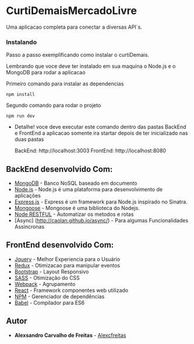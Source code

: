 # CurtiDemaisMercadoLivre
Uma aplicacao completa para conectar a diversas API`s.


### Instalando

Passo a passo exemplificando como instalar o curtiDemais.

Lembrando que voce deve ter instalado em sua maquina o Node.js e o MongoDB para rodar a aplicacao

Primeiro comando para instalar as dependencias

```
npm install
```

Segundo comando para rodar o projeto

```
npm run dev
```
* Detalhe! 
  voce deve executar este comando dentro das pastas BackEnd e FrontEnd
  a aplicacao somente ira startar depois de ter inicializado nas duas pastas
  
  BackEnd: http://localhost:3003
  FrontEnd: http://localhost:8080


## BackEnd desenvolvido Com:

* [MongoDB](https://www.mongodb.com/) - Banco NoSQL baseado em documento  
* [Node.js](https://nodejs.org/pt/) - Node.js é uma plataforma para desenvolvimento de aplicações 
* [Express.js](http://expressjs.com/pt-br/) - Express é um framework para Node.js inspirado no Sinatra. 
* [Mongoose](http://mongoosejs.com/) - Mongoose é uma biblioteca do Nodejs.
* [Node RESTFUL](http://www.baugarten.me/node-restful/) - Automatizar os metodos e rotas 
* [Async] (http://caolan.github.io/async/) - Para algumas Funcionalidades Assincronas


## FrontEnd desenvolvido Com:

* [Jquery]() - Melhor Experiencia para o Usuário 
* [Redux]() - Otimizacao para manipular eventos  
* [Bootstrap](http://getbootstrap.com/getting-started/) - Layout Responsivo
* [SASS](http://sass-lang.com/) - Otimização do CSS
* [Webpack](https://webpack.js.org/) -  Agrupamento
* [React](https://facebook.github.io/react/) - Framework componentes web utilizado
* [NPM](https://www.npmjs.com/) - Gerenciador de dependências
* [Babel](https://babeljs.io/) - Compilador para ES6

## Autor

* **Alexsandro Carvalho de Freitas**  - [Alexcfreitas](https://github.com/Alexcfreitas)
